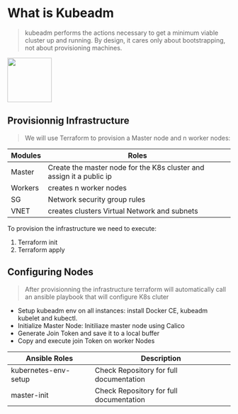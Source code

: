 # What is Kubeadm
> kubeadm performs the actions necessary to get a minimum viable cluster up and running. 
>By design, it cares only about bootstrapping, not about provisioning machines.
<img src="https://d33wubrfki0l68.cloudfront.net/e4a8ddb49f07de8b2c2dbbfc7c9bedcfe0816701/600b1/images/kubeadm-stacked-color.png" width="100" height="100" />

## Provisionnig Infrastructure
> We will use Terraform to provision a Master node and n worker nodes:

| Modules       | Roles                                                                 | 
| ------------- | -------------     |
| Master        | Create the master node for the K8s cluster and assign it a public ip  |
| Workers       | creates n worker nodes                                                |
| SG            | Network security group rules                                          | 
| VNET          | creates clusters Virtual Network and subnets                          |

To provision the infrastructure we need to execute: 
1. Terraform init
2. Terraform apply

## Configuring Nodes
> After provisionning the infrastructure terraform will automatically call an ansible playbook that will configure K8s cluter
- Setup kubeadm env on all instances: install Docker CE, kubeadm kubelet and kubectl. 
- Initialize Master Node: Initiliaze master node using Calico
- Generate Join Token and save it to a local buffer
- Copy and execute join Token on worker Nodes

| Ansible Roles       | Description                                                                 | 
| ------------- | -------------     |
| kubernetes-env-setup        | Check Repository for full documentation  |
| master-init       | Check Repository for full documentation  |

